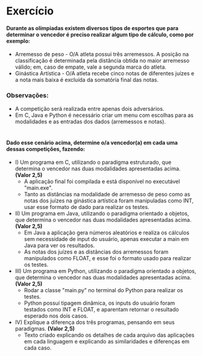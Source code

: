 # Exercício

#### Durante as olímpiadas existem diversos tipos de esportes que para determinar o vencedor é preciso realizar algum tipo de cálculo, como por exemplo:

  - Arremesso de peso - O/A atleta possui três arremessos. A posição na classificação é determinada pela distância obtida no maior arremesso válido; em, caso de empate, vale a segunda marca do atleta.
  - Ginástica Artística - O/A atleta recebe cinco notas de diferentes juízes e a nota mais baixa é excluída da somatória final das notas.

  ### Observações:
  - A competição será realizada entre apenas dois adversários.
  - Em C, Java e Python é necessário criar um menu com escolhas para as modalidades e as entradas dos dados (arremessos e notas).
#
#### Dado esse cenário acima, determine o/a vencedor(a) em cada uma dessas competições, fazendo:

- I) Um programa em C, utilizando o paradigma estruturado, que determina o vencedor nas duas modalidades apresentadas acima. **(Valor 2,5)**
  - A aplicação final foi compilada e está disponível no executável "main.exe".
  - Tanto as distâncias na modalidade de arremesso de peso como as notas dos juízes na ginástica artística foram manipuladas como INT, usar esse formato de dado para realizar os testes.
- II) Um programa em Java, utilizando o paradigma orientado a objetos, que determina o vencedor nas duas modalidades apresentadas acima. **(Valor 2,5)**
  - Em Java a aplicação gera números aleatórios e realiza os cálculos sem necessidade de input do usuário, apenas executar a main em Java para ver os resultados.
  - As notas dos juízes e as distâncias dos arremessos foram manipulados como FLOAT, e esse foi o formato usado para realizar os testes.
- III) Um programa em Python, utilizando o paradigma orientado a objetos, que determina o vencedor nas duas modalidades apresentadas acima. **(Valor 2,5)**
  - Rodar a classe "main.py" no terminal do Python para realizar os testes.
  - Python possuí tipagem dinâmica, os inputs do usuário foram testados como INT e FLOAT, e aparentam retornar o resultado esperado nos dois casos.
- IV) Explique a diferença dos três programas, pensando em seus paradigmas. **(Valor 2,5)**
  - Texto criado explicando os detalhes de cada arquivo das aplicações em cada linguagem e explicando as similaridades e diferenças em cada caso.